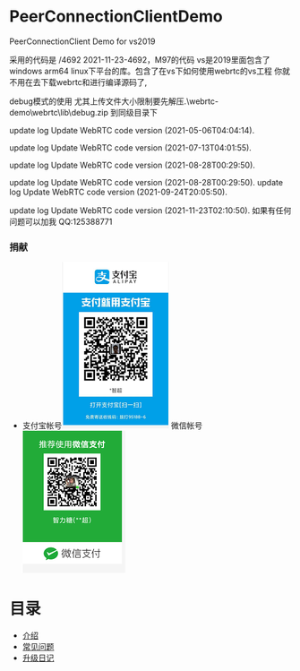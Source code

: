 # PeerConnectionClientDemo
PeerConnectionClient Demo for vs2019


采用的代码是 /4692   2021-11-23-4692，M97的代码
vs是2019里面包含了windows  arm64  linux下平台的库。包含了在vs下如何使用webrtc的vs工程
你就不用在去下载webrtc和进行编译源码了,


debug模式的使用 尤其上传文件大小限制要先解压.\webrtc-demo\webrtc\lib\debug.zip 到同级目录下




update log 
Update WebRTC code version (2021-05-06T04:04:14).

update log 
Update WebRTC code version (2021-07-13T04:01:55).

update log 
Update WebRTC code version (2021-08-28T00:29:50).

update log 
Update WebRTC code version (2021-08-28T00:29:50).
update log 
Update WebRTC code version (2021-09-24T20:05:50).

update log 
Update WebRTC code version (2021-11-23T02:10:50).
如果有任何问题可以加我 QQ:125388771

### 捐献
- 支付宝帐号![img](./doc/alipay.jpg) 微信帐号![img](./doc/wechat.png) 


# 目录

* [介绍](README.md)
* [常见问题](qa.md)
* [升级日记](update-log.md)
